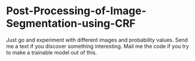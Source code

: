 # Post-Processing-of-Image-Segmentation-using-CRF
Just go and experiment with different images and probability values. 
Send me a text if you discover something interesting. 
Mail me the code if you try to make a trainable model out of this.
